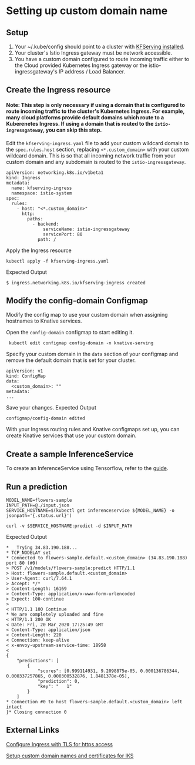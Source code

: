 # Setting up custom domain name

## Setup

1. Your ~/.kube/config should point to a cluster with [KFServing installed](https://github.com/kubeflow/kfserving/blob/master/docs/DEVELOPER_GUIDE.md#deploy-kfserving).
2. Your cluster's Istio Ingress gateway must be network accessible.
3. You have a custom domain configured to route incoming traffic either to the Cloud provided Kubernetes Ingress gateway or the istio-ingressgateway's IP address / Load Balancer.

## Create the Ingress resource

#### Note: This step is only necessary if using a domain that is configured to route incoming traffic to the cluster's Kubernetes Ingress. For example, many cloud platforms provide default domains which route to a Kuberenetes Ingress. If using a domain that is routed to the `istio-ingressgateway`, you can skip this step.

Edit the `kfserving-ingress.yaml` file to add your custom wildcard domain to the `spec.rules.host` section, replacing `<*.custom_domain>` with your custom wildcard domain. This is so that all incoming network traffic from your custom domain and any subdomain is routed to the `istio-ingressgateway`.

```
apiVersion: networking.k8s.io/v1beta1
kind: Ingress
metadata:
  name: kfserving-ingress
  namespace: istio-system
spec:
  rules:
    - host: "<*.custom_domain>"
      http:
        paths:
          - backend:
              serviceName: istio-ingressgateway
              servicePort: 80
            path: /
```

Apply the Ingress resource

```
kubectl apply -f kfserving-ingress.yaml
```

Expected Output

```
$ ingress.networking.k8s.io/kfserving-ingress created
```

## Modify the config-domain Configmap

Modify the config map to use your custom domain when assigning hostnames to Knative services.

Open the `config-domain` configmap to start editing it.

```
 kubectl edit configmap config-domain -n knative-serving
```

Specify your custom domain in the `data` section of your configmap and remove the default domain that is set for your cluster.

```
apiVersion: v1
kind: ConfigMap
data:
  <custom_domain>: ""
metadata:
...
```

Save your changes. Expected Output

```
configmap/config-domain edited
```

With your Ingress routing rules and Knative configmaps set up, you can create Knative services that use your custom domain.

## Create a sample InferenceService

To create an InferenceService using Tensorflow, refer to the [guide](/docs/samples/tensorflow).

## Run a prediction

```
MODEL_NAME=flowers-sample
INPUT_PATH=@./input.json
SERVICE_HOSTNAME=$(kubectl get inferenceservice ${MODEL_NAME} -o jsonpath='{.status.url}')

curl -v $SERVICE_HOSTNAME:predict -d $INPUT_PATH
```

Expected Output

```
*   Trying 34.83.190.188...
* TCP_NODELAY set
* Connected to flowers-sample.default.<custom_domain> (34.83.190.188) port 80 (#0)
> POST /v1/models/flowers-sample:predict HTTP/1.1
> Host: flowers-sample.default.<custom_domain>
> User-Agent: curl/7.64.1
> Accept: */*
> Content-Length: 16169
> Content-Type: application/x-www-form-urlencoded
> Expect: 100-continue
>
< HTTP/1.1 100 Continue
* We are completely uploaded and fine
< HTTP/1.1 200 OK
< Date: Fri, 20 Mar 2020 17:25:49 GMT
< Content-Type: application/json
< Content-Length: 220
< Connection: keep-alive
< x-envoy-upstream-service-time: 18958
<
{
    "predictions": [
        {
            "scores": [0.999114931, 9.2098875e-05, 0.000136786344, 0.000337257865, 0.000300532876, 1.8481378e-05],
            "prediction": 0,
            "key": "   1"
        }
    ]
* Connection #0 to host flowers-sample.default.<custom_domain> left intact
}* Closing connection 0
```

## External Links

[Configure Ingress with TLS for https access](https://kubernetes.io/docs/concepts/services-networking/ingress/#tls)

[Setup custom domain names and certificates for IKS](https://cloud.ibm.com/docs/containers?topic=containers-serverless-apps-knative#knative-custom-domain-tls)
